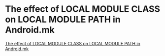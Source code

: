 # The effect of LOCAL MODULE CLASS on LOCAL MODULE PATH in Android.mk
[The effect of LOCAL MODULE CLASS on LOCAL MODULE PATH in Android.mk](https://aiwithcloud.com/2022/09/15/the_effect_of_local_module_class_on_local_module_path_in_android-mk/)